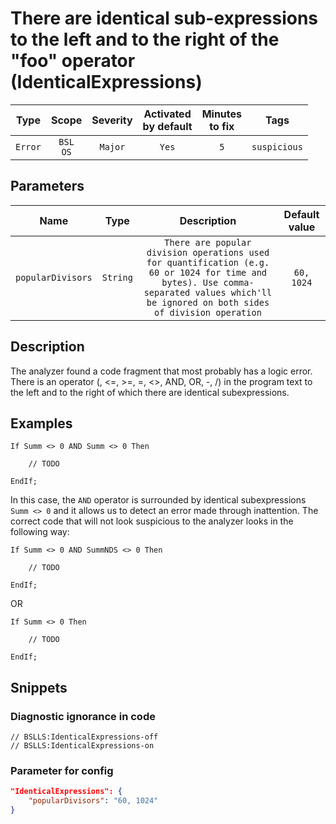 # There are identical sub-expressions to the left and to the right of the "foo" operator (IdenticalExpressions)

|  Type   |        Scope        | Severity |    Activated<br>by default    |    Minutes<br>to fix    |     Tags     |
|:-------:|:-------------------:|:--------:|:-----------------------------:|:-----------------------:|:------------:|
| `Error` |    `BSL`<br>`OS`    | `Major`  |             `Yes`             |           `5`           | `suspicious` |

## Parameters 


|       Name        |   Type   |                                                                                       Description                                                                                        | Default value |
|:-----------------:|:--------:|:----------------------------------------------------------------------------------------------------------------------------------------------------------------------------------------:|:-------------:|
| `popularDivisors` | `String` | `There are popular division operations used for quantification (e.g. 60 or 1024 for time and bytes). Use comma-separated values which'll be ignored on both sides of division operation` |  `60, 1024`   |
<!-- Блоки выше заполняются автоматически, не трогать -->
## Description

The analyzer found a code fragment that most probably has a logic error. There is an operator (, <=, >=, =, <>, AND, OR, -, /) in the program text to the left and to the right of which there are identical subexpressions.

## Examples

```bsl
If Summ <> 0 AND Summ <> 0 Then

    // TODO

EndIf;
```

In this case, the `AND` operator is surrounded by identical subexpressions `Summ <> 0` and it allows us to detect an error made through inattention. The correct code that will not look suspicious to the analyzer looks in the following way:

```bsl
If Summ <> 0 AND SummNDS <> 0 Then

    // TODO

EndIf;
```

OR

```bsl
If Summ <> 0 Then

    // TODO

EndIf;
```

## Snippets

<!-- Блоки ниже заполняются автоматически, не трогать -->
### Diagnostic ignorance in code

```bsl
// BSLLS:IdenticalExpressions-off
// BSLLS:IdenticalExpressions-on
```

### Parameter for config

```json
"IdenticalExpressions": {
    "popularDivisors": "60, 1024"
}
```
